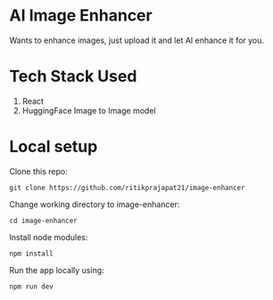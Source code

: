 # AI Image Enhancer

Wants to enhance images, just upload it and let AI enhance it for you.

# Tech Stack Used

1. React
2. HuggingFace Image to Image model

# Local setup

Clone this repo:

```
git clone https://github.com/ritikprajapat21/image-enhancer
```

Change working directory to image-enhancer:

```
cd image-enhancer
```

Install node modules:

```
npm install
```

Run the app locally using:

```
npm run dev
```
